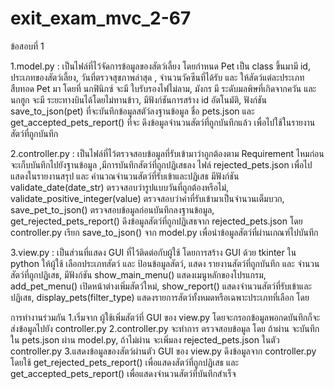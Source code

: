 # exit_exam_mvc_2-67

ข้อสอบที่ 1

1.model.py : เป็นไฟล์ที่ไว้จัดการข้อมูลของสัตว์เลี้ยง โดยกำหนด Pet เป็น class ขึ้นมามี id, ประเภทของสัตว์เลี้ยง, วันที่ตรวจสุขภาพล่าสุด , จำนวนวัคซีนที่ได้รับ และ ให้สัตว์แต่ละประเภทสืบทอด Pet มา โดยที่ นกฟินิกซ์ จะมี ใบรับรองไฟไม่ลาม, มังกร มี ระดับมลพิษที่เกิดจากควัน และ นกฮูก จะมี ระยะทางบินได้โดยไม่ทานข้าว, มีฟังก์ชันการสร้าง id อัตโนมัติ, ฟังก์ชัน save_to_json(pet)  ที่จะบันทึกข้อมูลสตัว์ลงฐานข้อมูล ชื่อ pets.json และ get_accepted_pets_report() ที่จะ ดึงข้อมูลจำนวนสัตว์ที่ถูกบันทึกแล้ว เพื่อไปใช้ในรายงานสัตว์ที่ถูกบันทึก

2.controller.py : เป็นไฟล์ที่ไว้ตรวจสอบข้อมูลที่รับเข้ามาว่าถูกต้องตาม Requirement ไหมก่อนจะเก็บบันทึกไปยังฐานข้อมูล ,มีการบันทึกสัตว์ที่ถูกปฏิเสธลง ไฟล์ rejected_pets.json เพื่อไปแสดงในรายงานสรุป และ คำนวณจำนวนสัตว์ที่รับเข้าและปฏิเสธ มีฟังก์ชัน validate_date(date_str) ตรวจสอบว่ารูปแบบวันที่ถูกต้องหรือไม่, validate_positive_integer(value) ตรวจสอบว่าค่าที่รับเข้ามาเป็นจำนวนเต็มบวก, save_pet_to_json() ตรวจสอบข้อมูลก่อนบันทึกลงฐานข้อมูล, get_rejected_pets_report() ดึงข้อมูลสัตว์ที่ถูกปฏิเสธจาก rejected_pets.json โดย controller.py เรียก save_to_json() จาก model.py เพื่อนำข้อมูลสัตว์ที่ผ่านเกณฑ์ไปบันทึก

3.view.py : เป็นส่วนที่แสดง GUI ที่ไว้ติดต่อกับผู้ใช้ โดยการสร้าง GUI ด้วย tkinter ใน python ให้ผู้ใช้ เลือกประเภทสัตว์ และ ป้อนข้อมูลสัตว์, แสดง รายงานสัตว์ที่ถูกบันทึก และ จำนวนสัตว์ที่ถูกปฏิเสธ, มีฟังก์ชัน show_main_menu() แสดงเมนูหลักของโปรแกรม, add_pet_menu() เปิดหน้าต่างเพิ่มสัตว์ใหม่, show_report() 	แสดงจำนวนสัตว์ที่รับเข้าและปฏิเสธ, display_pets(filter_type) แสดงรายการสัตว์ทั้งหมดหรือเฉพาะประเภทที่เลือก โดย 

การทำงานร่วมกัน 
1.เริ่มจาก ผู้ใช้เพิ่มสัตว์ที่ GUI ของ view.py โดยจะกรอกข้อมูลพอกดบันทึกก็จะส่งข้อมูลไปยัง controller.py
2.controller.py จะทำการ ตรวจสอบข้อมูล โดย ถ้าผ่าน จะบันทึกใน pets.json ผ่าน model.py, ถ้าไม่ผ่าน จะเพิ่มลง rejected_pets.json ในตัว controller.py
3.แสดงข้อมูลของสัตว์ผ่านตัว GUI ของ  view.py ดึงข้อมูลจาก controller.py โดยใช้ get_rejected_pets_report() เพื่อแสดงสัตว์ที่ถูกปฏิเสธ และ get_accepted_pets_report() เพื่อแสดงจำนวนสัตว์ที่บันทึกสำเร็จ
